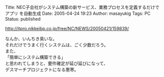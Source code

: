 Title: NEC子会社がシステム構築の新サービス、業務プロセスを定義するだけでアプリ を自動生成
Date: 2005-04-24 19:23
Author: masayukig
Tags: PC
Status: published

<http://itpro.nikkeibp.co.jp/free/NC/NEWS/20050421/159839/>

なんか、いんちき臭いな。  
それだけでうまく行くシステムは、ごく少数だろう。  
また、  
「簡単にシステム構築できる」  
と思われてしまうと、要件確定が延び延びになって、  
デスマーチプロジェクトになる悪寒。
